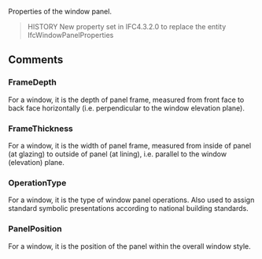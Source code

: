 Properties of the window panel.

<!-- end of short definition -->


> HISTORY New property set in IFC4.3.2.0 to replace the entity IfcWindowPanelProperties

## Comments

### FrameDepth
For a window, it is the depth of panel frame, measured from front face to back face horizontally (i.e. perpendicular to the window elevation plane).

### FrameThickness
For a window, it is the width of panel frame, measured from inside of panel (at glazing) to outside of panel (at lining), i.e. parallel to the window (elevation) plane.

### OperationType
For a window, it is the type of window panel operations. Also used to assign standard symbolic presentations according to national building standards.

### PanelPosition
For a window, it is the position of the panel within the overall window style.